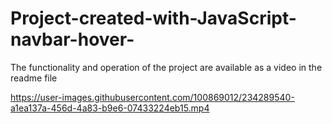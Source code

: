 # Project-created-with-JavaScript-navbar-hover-
The functionality and operation of the project are available as a video in the readme file


https://user-images.githubusercontent.com/100869012/234289540-a1ea137a-456d-4a83-b9e6-07433224eb15.mp4

